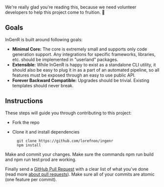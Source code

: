 We're really glad you're reading this, because we need volunteer developers to help this project come to fruition. 👏

## Goals

InGenR is built around following goals:

- **Minimal Core:** The core is extremely small and supports only code generation support. Any integrations for specific frameworks, libraries, etc. should be implemented in "userland" packages.
- **Extensible:** While InGenR is happy to exist as a standalone CLI utility, it should also be easy to plug it in as a part of an automated pipeline, so all features must be exposed through an easy to use public API.
- **Forever Backward Compatible:** Upgrades should be trivial. Existing templates should never break.

## Instructions

These steps will guide you through contributing to this project:

- Fork the repo
- Clone it and install dependencies

        git clone https://github.com/lorefnon/ingenr
        npm install

Make and commit your changes. Make sure the commands npm run build and npm run test:prod are working.

Finally send a [GitHub Pull Request](https://github.com/alexjoverm/typescript-library-starter/compare?expand=1) with a clear list of what you've done (read more [about pull requests](https://help.github.com/articles/about-pull-requests/)). Make sure all of your commits are atomic (one feature per commit).

